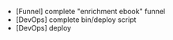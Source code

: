 - [Funnel] complete "enrichment ebook" funnel
- [DevOps] complete bin/deploy script
- [DevOps] deploy
